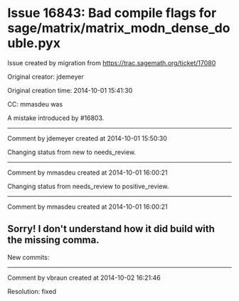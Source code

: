 # Issue 16843: Bad compile flags for sage/matrix/matrix_modn_dense_double.pyx

Issue created by migration from https://trac.sagemath.org/ticket/17080

Original creator: jdemeyer

Original creation time: 2014-10-01 15:41:30

CC:  mmasdeu was

A mistake introduced by #16803.


---

Comment by jdemeyer created at 2014-10-01 15:50:30

Changing status from new to needs_review.


---

Comment by mmasdeu created at 2014-10-01 16:00:21

Changing status from needs_review to positive_review.


---

Comment by mmasdeu created at 2014-10-01 16:00:21

Sorry! I don't understand how it did build with the missing comma.
----
New commits:


---

Comment by vbraun created at 2014-10-02 16:21:46

Resolution: fixed
